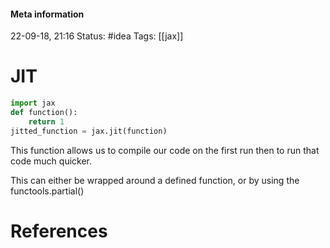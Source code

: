 #### Meta information
22-09-18, 21:16
Status: #idea
Tags: [[jax]]





# JIT
```python
import jax
def function():
	return 1
jitted_function = jax.jit(function)
```
This function allows us to compile our code on the first run then to run that code much quicker.

This can either be wrapped around a defined function, or by using the functools.partial()






# References
